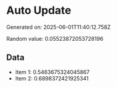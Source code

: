 # Auto Update

Generated on: 2025-06-01T11:40:12.758Z

Random value: 0.05523872053728196

## Data

- Item 1: 0.5463675324045867
- Item 2: 0.6898372421925341